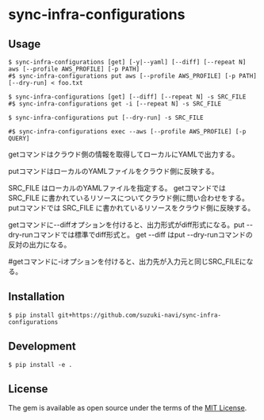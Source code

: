 # sync-infra-configurations

## Usage

    $ sync-infra-configurations [get] [-y|--yaml] [--diff] [--repeat N] aws [--profile AWS_PROFILE] [-p PATH]
    #$ sync-infra-configurations put aws [--profile AWS_PROFILE] [-p PATH] [--dry-run] < foo.txt

    $ sync-infra-configurations [get] [--diff] [--repeat N] -s SRC_FILE
    #$ sync-infra-configurations get -i [--repeat N] -s SRC_FILE

    $ sync-infra-configurations put [--dry-run] -s SRC_FILE

    #$ sync-infra-configurations exec --aws [--profile AWS_PROFILE] [-p QUERY]

getコマンドはクラウド側の情報を取得してローカルにYAMLで出力する。

putコマンドはローカルのYAMLファイルをクラウド側に反映する。

SRC_FILE はローカルのYAMLファイルを指定する。
getコマンドでは SRC_FILE に書かれているリソースについてクラウド側に問い合わせをする。
putコマンドでは SRC_FILE に書かれているリソースをクラウド側に反映する。

getコマンドに--diffオプションを付けると、出力形式がdiff形式になる。put --dry-runコマンドでは標準でdiff形式と。
get --diff はput --dry-runコマンドの反対の出力になる。

#getコマンドに-iオプションを付けると、出力先が入力元と同じSRC_FILEになる。


## Installation

    $ pip install git+https://github.com/suzuki-navi/sync-infra-configurations

## Development

    $ pip install -e .

## License

The gem is available as open source under the terms of the [MIT License](https://opensource.org/licenses/MIT).

